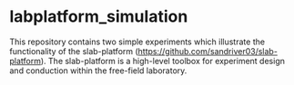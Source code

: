 # labplatform_simulation
This repository contains two simple experiments which illustrate the functionality of the slab-platform (https://github.com/sandriver03/slab-platform). The slab-platform is a high-level toolbox for experiment design and conduction within the free-field laboratory.
